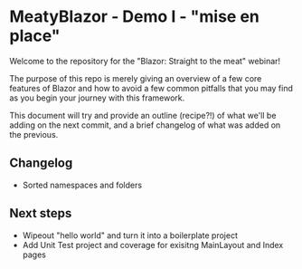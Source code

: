 # MeatyBlazor - Demo I - "mise en place"

Welcome to the repository for the "Blazor: Straight to the meat" webinar!

The purpose of this repo is merely giving an overview of a few core features of Blazor and how to avoid a few common pitfalls that you may find as you begin your journey with this framework.

This document will try and provide an outline (recipe?!) of what we'll be adding on the next commit, and a brief changelog of what was added on the previous.

## Changelog
- Sorted namespaces and folders


## Next steps
- Wipeout "hello world" and turn it into a boilerplate project
- Add Unit Test project and coverage for exisitng MainLayout and Index pages
